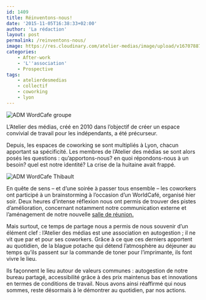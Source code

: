 ```yaml
---
id: 1409
title: Réinventons-nous!
date: '2015-11-05T16:38:33+02:00'
author: 'La rédaction'
layout: post
permalink: /reinventons-nous/
image: https://res.cloudinary.com/atelier-medias/image/upload/v1670788739/blog/kiwi7tlwsi8dbslheqyw.jpg
categories:
    - After-work
    - 'L''association'
    - Prospective
tags:
    - atelierdesmedias
    - collectif
    - coworking
    - lyon
---
```


![ADM WordCafe groupe](https://res.cloudinary.com/atelier-medias/image/upload/v1670788739/blog/kiwi7tlwsi8dbslheqyw.jpg)

L’Atelier des médias, créé en 2010 dans l’objectif de créer un espace convivial de travail pour les indépendants, a été précurseur.

Depuis, les espaces de coworking se sont multipliés à Lyon, chacun apportant sa spécificité. Les membres de l’Atelier des médias se sont alors posés les questions : qu’apportons-nous? en quoi répondons-nous à un besoin? quel est notre identité? La crise de la huitaine avait frappé.

![ADM WordCafe Thibault](https://res.cloudinary.com/atelier-medias/image/upload/v1670788741/blog/jouhxqlamys5a0brful4.jpg)

En quête de sens – et d’une soirée à passer tous ensemble – les coworkers ont participé à un brainstorming à l’occasion d’un WorldCafé, organisé hier soir. Deux heures d’intense réflexion nous ont permis de trouver des pistes d’amélioration, concernant notamment notre communication externe et l’aménagement de notre nouvelle [salle de réunion.](/une-salle-de-reunion-pour-mieux-collaborer/)

Mais surtout, ce temps de partage nous a permis de nous souvenir d’un élément clef : l’Atelier des médias est une association en autogestion ; il ne vit que par et pour ses coworkers. Grâce à ce que ces derniers apportent au quotidien, de la blague potache qui détend l’atmosphère au déjeuner au temps qu’ils passent sur la commande de toner pour l’imprimante, ils font vivre le lieu.

Ils façonnent le lieu autour de valeurs communes : autogestion de notre bureau partagé, accessibilité grâce à des prix maintenus bas et innovations en termes de conditions de travail. Nous avons ainsi réaffirmé qui nous sommes, reste désormais à le démontrer au quotidien, par nos actions.
